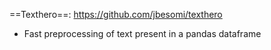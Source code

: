 ==Texthero==: https://github.com/jbesomi/texthero
- Fast preprocessing of text present in a pandas dataframe